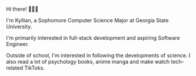 Hi there! 🙋🏽‍♂️

I'm Kyllian, a Sophomore Computer Science Major at Georgia State University.

I'm primarily interested in full-stack development and aspiring Software Engineer.

Outside of school, I'm interested in following the developments of science. I also read a lot of psychology books, anime manga and make watch tech-related TikToks.
